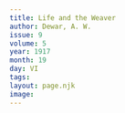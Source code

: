```yaml
---
title: Life and the Weaver
author: Dewar, A. W.
issue: 9
volume: 5
year: 1917
month: 19
day: VI
tags:
layout: page.njk
image:
---
```





